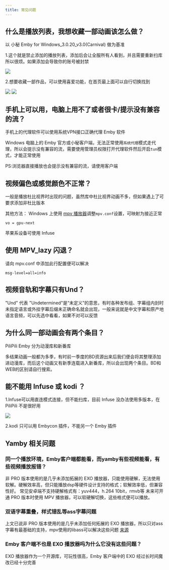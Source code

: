 ```yaml
---
title: 常见问题
---
```

## 什么是播放列表，我想收藏一部动画该怎么做？
以 小秘 Emby for Windows_3.0.20_v3.0(Carnival) 做为基准

1.这个就是禁止添加的播放列表，添加后会让全服所有人看到，并且需要重新扫库所以很烦。如果添加会导致你的账号被封禁

![](https://img.155155155.xyz/i/2024/02/65d9c69de6668.webp)

2.想要收藏一部作品，可以使用喜爱功能，在首页最上面可以自行切换找到

![](https://img.155155155.xyz/i/2024/02/65d9c7429c69f.webp)
![](https://img.155155155.xyz/i/2024/02/65d9c74b72b0c.webp)

## 手机上可以用，电脑上用不了或者很卡/提示没有兼容的流？
手机上的代理软件可以使用系统VPN接口正确代理 Emby 软件

Windows 电脑上的 Emby 官方或小秘客户端，无法正常使用`系统代理`模式走代理，所以会提示没有兼容的流，需要使用管理员权限打开代理软件然后开启`tun`模式，才能正常使用

PS:浏览器直接播放也会提示没有兼容的流，请使用客户端
## 视频偏色或感觉颜色不正常？
一般是播放杜比视界时出现的问题，虽然库中杜比视界动画不多，但如果遇上了可要求添加非杜比版本

其他方法：
Windows 上使用 [mpv 播放器](https://mpv.io/)调整`mpv.conf`设置，可映射为接近正常
```
vo = gpu-next
```

苹果系设备可使用 Infuse
## 使用 MPV_lazy 闪退？
请向 mpv.conf 中添加此行配置便可以解决
```
msg-level=all=info
```

## 视频音轨和字幕只有Und？
"Und" 代表 "Undetermined"是“未定义”的意思，有时各种发布组、字幕组内封时未指定语言或外挂字幕后缀未正确命名就会出现，一般来说就是中文字幕和原产地语言音频，可以先选中看看，如果不对可以反馈
## 为什么同一部动画会有两个条目？
PiliPili Emby 分为动漫库和新番库

多结果动画一般都为多季，有时前一季度的BD资源出来后我们便会将其整理添加进动漫库，而后这个动画又有新季连载进入新番库，所以会出现两个条目。BD和WEB的区别请自行搜索。
## 能不能用 Infuse 或 kodi ？
1.Infuse可以用直连模式连接，但不能扫库，目前 Infuse 没办法使用多版本，在 PiliPili 不是很好用

![](https://img.155155155.xyz/i/2024/02/65dc493270999.webp)

2.kodi 只可以用 Embycon 插件，不能另一个 Emby 插件

## Yamby 相关问题
### 同一个播放环境，Emby客户端都能看，而yamby有些视频能看，有些视频播放报错？
非 PRO 版本使用的是几乎未添加拓展的 EXO 播放器，只能使用硬解，无法使用软解。硬解效率高，但只能播放dsp等硬件设计支持的格式；软解效率低，但兼容性好。
常见安卓端不支持硬解格式有：yuv444，h.264 10bit，rmvb等
未来可开通 PRO 版本时使用 MPV 播放器，可以软硬解切换，这些格式便可以播放。
### 双语字幕重叠，样式错乱等ass字幕问题
上文已说非 PRO 版本使用的是几乎未添加任何拓展的 EXO 播放器，所以只对ass字幕有最基础的支持，mpv使用的libass可以解决这些问题 [来源](https://github.com/google/ExoPlayer/issues/8435)
### Emby 客户端不也是 EXO 播放器吗为什么它没有这些问题？
EXO 播放器作为一个开源库，可玩性很高，Emby 客户端中的 EXO 经过长时间魔改已经十分完善